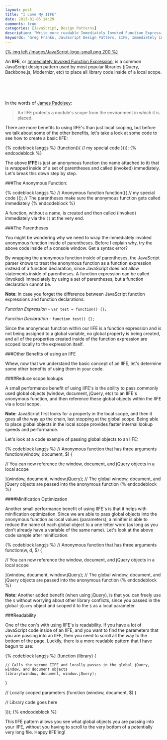 ```yaml
---
layout: post
title: "I Love My IIFE"
date: 2013-01-05 14:29
comments: true
categories: [JavaScript, Design Patterns]
description: "Write more readable Immediately Invoked Function Expression's (IIFE's)"
keywords: "Greg Franko, JavaScript Design Patters, IIFE, Immediately Invoked Function Expression"
---
```


<a href="blog/i-love-my-iife">{% img left /images/JavaScript-logo-small.png 200 %}</a>

An **IIFE**, or [Immediately Invoked Function Expression](http://benalman.com/news/2010/11/immediately-invoked-function-expression/), is a common JavaScript design pattern used by most popular libraries (jQuery, Backbone.js, Modernizr, etc) to place all library code inside of a local scope.  

<!-- more -->

<br><br><br><br>
In the words of [James Padolsey](http://james.padolsey.com/javascript/iife-argument-madness/):

> An IIFE protects a module's scope from the environment in which it is placed.

There are more benefits to using IIFE's than just local scoping, but before we talk about some of the other benefits, let's take a look at some code to see how to create a basic IIFE:

{% codeblock lang:js %}
(function(){
  // my special code
}());
{% endcodeblock %}

The above **IFFE** is just an anonymous function (no name attached to it) that is wrapped inside of a set of parentheses and called (invoked) immediately.  Let's break this down step by step.

###The Anonymous Function:

{% codeblock lang:js %}
// Anonymous function
function(){
  // my special code
}(); // The parentheses make sure the anonymous function gets called immediately
{% endcodeblock %}

A function, without a name, is created and then called (invoked) immediately via the `()` at the very end.

###The Parentheses

You might be wondering why we need to wrap the immediately invoked anonymous function inside of parentheses.  Before I explain why, try the above code inside of a console window.  Get a syntax error?

By wrapping the anonymous function inside of parentheses, the JavaScript parser knows to treat the anonymous function as a function expression instead of a function declaration, since JavaScript does not allow statements inside of parentheses.  A function expression can be called (invoked) immediately by using a set of parentheses, but a function declaration cannot be. 

<!-- more -->

**Note**: In case you forget the difference between JavaScript function expressions and function declarations:

_Function Expression_ - `var test = function() {};`

_Function Declaration_ - `function test() {};`

Since the anonymous function within our IIFE is a function expression and is not being assigned to a global variable, no global property is being created, and all of the properties created inside of the function expression are scoped locally to the expression itself.

###Other Benefits of using an IIFE

Whew, now that we understand the basic concept of an IIFE, let's determine some other benefits of using them in your code.

####Reduce scope lookups

A small performance benefit of using IIFE's is the ability to pass commonly used global objects (window, document, jQuery, etc) to an IIFE's anonymous function, and then reference these global objects within the IIFE via a local scope.

**Note**: JavaScript first looks for a property in the local scope, and then it goes all the way up the chain, last stopping at the global scope.  Being able to place global objects in the local scope provides faster internal lookup speeds and performance.

Let's look at a code example of passing global objects to an IIFE:

{% codeblock lang:js %}
// Anonymous function that has three arguments
function(window, document, $) {

  // You can now reference the window, document, and jQuery objects in a local scope

}(window, document, window.jQuery); // The global window, document, and jQuery objects are passed into the anonymous function
{% endcodeblock %}

####Minification Optimization

Another small performance benefit of using IIFE's is that it helps with minification optimization.  Since we are able to pass global objects into the anonymous function as local values (parameters), a minifier is able to reduce the name of each global object to a one letter word (as long as you don't already have a variable of the same name).  Let's look at the above code sample after minification:

{% codeblock lang:js %}
// Anonymous function that has three arguments
function(w, d, $) {

  // You can now reference the window, document, and jQuery objects in a local scope

}(window, document, window.jQuery); // The global window, document, and jQuery objects are passed into the anonymous function
{% endcodeblock %}

**Note**:  Another added benefit (when using jQuery), is that you can freely use the `$` without worrying about other library conflicts, since you passed in the global `jQuery` object and scoped it to the `$` as a local parameter.

###Readability

One of the con's with using IIFE's is readability.  If you have a lot of JavaScript code inside of an IIFE, and you want to find the parameters that you are passing into an IIFE, then you need to scroll all the way to the bottom of the page.  Luckily, there is a more readable pattern that I have begun to use:

{% codeblock lang:js %}
(function (library) {

    // Calls the second IIFE and locally passes in the global jQuery, window, and document objects
    library(window, document, window.jQuery);

}

// Locally scoped parameters 
(function (window, document, $) {

// Library code goes here

}));
{% endcodeblock %}

This IIFE pattern allows you see what global objects you are passing into your IIFE, without you having to scroll to the very bottom of a potentially very long file.  Happy IIFE'ing!